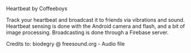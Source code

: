 Heartbeat
by Coffeeboys

Track your heartbeat and broadcast it to friends via vibrations and sound.
Heartbeat sensing is done with the Android camera and flash, and a bit of image processing.
Broadcasting is done through a Firebase server.










Credits to:
biodegry @ freesound.org - Audio file

